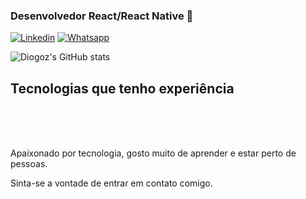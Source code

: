 ### Desenvolvedor React/React Native 🤙

[![Linkedin](https://img.shields.io/badge/LinkedIn-0077B5?style=for-the-badge&logo=linkedin&logoColor=white)](https://www.linkedin.com/in/diogo-sousa-9637a2113/)
[![Whatsapp](https://img.shields.io/badge/WhatsApp-25D366?style=for-the-badge&logo=whatsapp&logoColor=white)](https://wa.me/5518996031976)

![Diogoz's GitHub stats](https://github-readme-stats.vercel.app/api?username=diogoz&show_icons=true&theme=dracula)




## Tecnologias que tenho experiência
<div style="display: inline_block"><br/>
    <img align="center" alt="" src="https://img.shields.io/badge/React_Native-20232A?style=for-the-badge&logo=react&logoColor=61DAFB">
    <img align="center" alt="" src="https://img.shields.io/badge/React-20232A?style=for-the-badge&logo=react&logoColor=61DAFB">
    <img align="center" alt="" src="https://img.shields.io/badge/Next-black?style=for-the-badge&logo=next.js&logoColor=white">
    <img align="center" alt="" src="https://img.shields.io/badge/JavaScript-323330?style=for-the-badge&logo=javascript&logoColor=F7DF1E">
    <img align="center" alt="" src="https://img.shields.io/badge/TypeScript-007ACC?style=for-the-badge&logo=typescript&logoColor=white">
    <img align="center" alt="" src="https://img.shields.io/badge/Prisma-3982CE?style=for-the-badge&logo=Prisma&logoColor=white">
    <img align="center" alt="" src="https://img.shields.io/badge/postgres-%23316192.svg?style=for-the-badge&logo=postgresql&logoColor=white">
    <img align="center" alt="" src="https://img.shields.io/badge/HTML5-E34F26?style=for-the-badge&logo=html5&logoColor=white">
    <img align="center" alt="" src="https://img.shields.io/badge/CSS3-1572B6?style=for-the-badge&logo=css3&logoColor=white">
    <img align="center" alt="" src="https://img.shields.io/badge/styled--components-DB7093?style=for-the-badge&logo=styled-components&logoColor=white">
    <img align="center" alt="" src="https://img.shields.io/badge/tailwindcss-%2338B2AC.svg?style=for-the-badge&logo=tailwind-css&logoColor=white">
   
    
    

</div><br/>

Apaixonado por tecnologia, gosto muito de aprender e estar perto de pessoas.

Sinta-se a vontade de entrar em contato comigo. 
